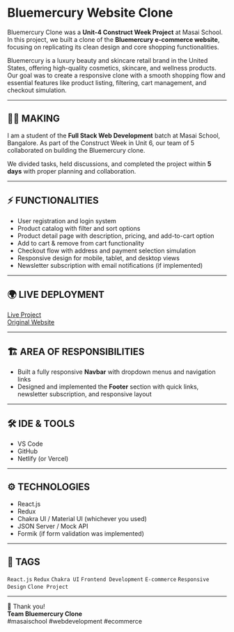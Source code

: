 # Bluemercury Website Clone

Bluemercury Clone was a **Unit-4 Construct Week Project** at Masai School. In this project, we built a clone of the **Bluemercury e-commerce website**, focusing on replicating its clean design and core shopping functionalities.  

Bluemercury is a luxury beauty and skincare retail brand in the United States, offering high-quality cosmetics, skincare, and wellness products. Our goal was to create a responsive clone with a smooth shopping flow and essential features like product listing, filtering, cart management, and checkout simulation.  

---

## 👩‍💻 MAKING

I am a student of the **Full Stack Web Development** batch at Masai School, Bangalore. As part of the Construct Week in Unit 6, our team of 5 collaborated on building the Bluemercury clone.  

We divided tasks, held discussions, and completed the project within **5 days** with proper planning and collaboration.  


---

## ⚡ FUNCTIONALITIES

- User registration and login system  
- Product catalog with filter and sort options  
- Product detail page with description, pricing, and add-to-cart option  
- Add to cart & remove from cart functionality  
- Checkout flow with address and payment selection simulation  
- Responsive design for mobile, tablet, and desktop views  
- Newsletter subscription with email notifications (if implemented)  

---

## 🌍 LIVE DEPLOYMENT

[Live Project](https://unrivaled-fenglisu-63c439.netlify.app/)  
[Original Website](https://www.bluemercury.com/)  

---

## 🏗️ AREA OF RESPONSIBILITIES

- Built a fully responsive **Navbar** with dropdown menus and navigation links  
- Designed and implemented the **Footer** section with quick links, newsletter subscription, and responsive layout  

---

## 🛠️ IDE & TOOLS

- VS Code  
- GitHub  
- Netlify (or Vercel)  

---

## ⚙️ TECHNOLOGIES

- React.js  
- Redux  
- Chakra UI / Material UI (whichever you used)  
- JSON Server / Mock API  
- Formik (if form validation was implemented)  

---

## 📌 TAGS  

`React.js` `Redux` `Chakra UI` `Frontend Development` `E-commerce` `Responsive Design` `Clone Project`  

---

🙏 Thank you!  
**Team Bluemercury Clone**  
#masaischool #webdevelopment #ecommerce  
